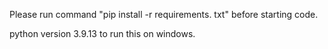 Please run command "pip install -r requirements. txt" before starting code.

python version 3.9.13 to run this on windows.
